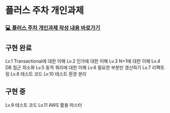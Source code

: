 # 플러스 주차 개인과제
### [💻 플러스 주차 개인과제 작성 내용 바로가기 ](https://shinelee26.tistory.com/61)

## 구현 완료
Lv.1 Transactional에 대한 이해
Lv.2 인가에 대한 이해
Lv.3 N+1에 대한 이해
Lv.4 DB 접근 최소화
Lv.5 동적 쿼리에 대한 이해
Lv.6 필요한 부분만 갱신하기
Lv.7 리팩토링
Lv.8 테스트 코드
Lv.10 테스트 환경 분리

## 구현 중
Lv.9 테스트 코드
Lv.11 AWS 활용 마스터
